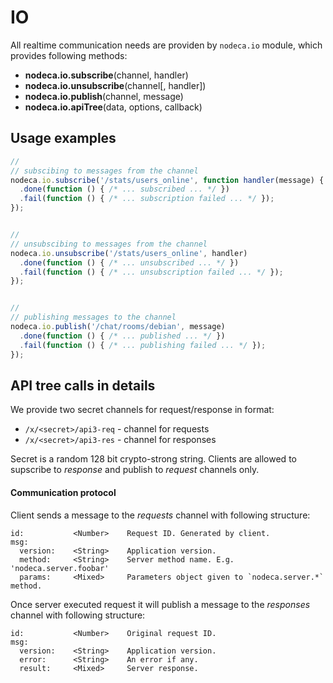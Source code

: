 IO
==

All realtime communication needs are providen by `nodeca.io` module, which
provides following methods:

- **nodeca.io.subscribe**(channel, handler)
- **nodeca.io.unsubscribe**(channel[, handler])
- **nodeca.io.publish**(channel, message)
- **nodeca.io.apiTree**(data, options, callback)



Usage examples
--------------

``` javascript
//
// subscibing to messages from the channel
nodeca.io.subscribe('/stats/users_online', function handler(message) { /* ... */  })
  .done(function () { /* ... subscribed ... */ })
  .fail(function () { /* ... subscription failed ... */ });
});


//
// unsubscibing to messages from the channel
nodeca.io.unsubscribe('/stats/users_online', handler)
  .done(function () { /* ... unsubscribed ... */ })
  .fail(function () { /* ... unsubscription failed ... */ });
});


//
// publishing messages to the channel
nodeca.io.publish('/chat/rooms/debian', message)
  .done(function () { /* ... published ... */ })
  .fail(function () { /* ... publishing failed ... */ });
});
```


API tree calls in details
-------------------------

We provide two secret channels for request/response in format:

- `/x/<secret>/api3-req` - channel for requests
- `/x/<secret>/api3-res` - channel for responses

Secret is a random 128 bit crypto-strong string. Clients are allowed to
supscribe to _response_ and publish to _request_ channels only.


#### Communication protocol

Client sends a message to the _requests_ channel with following structure:

    id:           <Number>    Request ID. Generated by client.
    msg:
      version:    <String>    Application version.
      method:     <String>    Server method name. E.g. 'nodeca.server.foobar'
      params:     <Mixed>     Parameters object given to `nodeca.server.*` method.

Once server executed request it will publish a message to the _responses_
channel with following structure:

    id:           <Number>    Original request ID.
    msg:
      version:    <String>    Application version.
      error:      <String>    An error if any.
      result:     <Mixed>     Server response.
